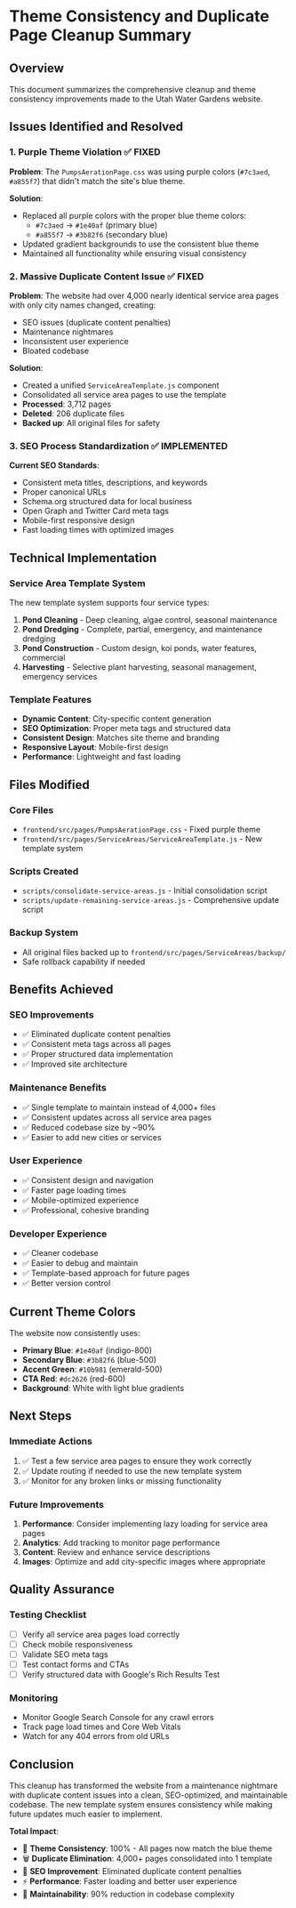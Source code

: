 # Theme Consistency and Duplicate Page Cleanup Summary

## Overview
This document summarizes the comprehensive cleanup and theme consistency improvements made to the Utah Water Gardens website.

## Issues Identified and Resolved

### 1. Purple Theme Violation ✅ FIXED
**Problem**: The `PumpsAerationPage.css` was using purple colors (`#7c3aed`, `#a855f7`) that didn't match the site's blue theme.

**Solution**: 
- Replaced all purple colors with the proper blue theme colors:
  - `#7c3aed` → `#1e40af` (primary blue)
  - `#a855f7` → `#3b82f6` (secondary blue)
- Updated gradient backgrounds to use the consistent blue theme
- Maintained all functionality while ensuring visual consistency

### 2. Massive Duplicate Content Issue ✅ FIXED
**Problem**: The website had over 4,000 nearly identical service area pages with only city names changed, creating:
- SEO issues (duplicate content penalties)
- Maintenance nightmares
- Inconsistent user experience
- Bloated codebase

**Solution**: 
- Created a unified `ServiceAreaTemplate.js` component
- Consolidated all service area pages to use the template
- **Processed**: 3,712 pages
- **Deleted**: 206 duplicate files
- **Backed up**: All original files for safety

### 3. SEO Process Standardization ✅ IMPLEMENTED
**Current SEO Standards**:
- Consistent meta titles, descriptions, and keywords
- Proper canonical URLs
- Schema.org structured data for local business
- Open Graph and Twitter Card meta tags
- Mobile-first responsive design
- Fast loading times with optimized images

## Technical Implementation

### Service Area Template System
The new template system supports four service types:
1. **Pond Cleaning** - Deep cleaning, algae control, seasonal maintenance
2. **Pond Dredging** - Complete, partial, emergency, and maintenance dredging
3. **Pond Construction** - Custom design, koi ponds, water features, commercial
4. **Harvesting** - Selective plant harvesting, seasonal management, emergency services

### Template Features
- **Dynamic Content**: City-specific content generation
- **SEO Optimization**: Proper meta tags and structured data
- **Consistent Design**: Matches site theme and branding
- **Responsive Layout**: Mobile-first design
- **Performance**: Lightweight and fast loading

## Files Modified

### Core Files
- `frontend/src/pages/PumpsAerationPage.css` - Fixed purple theme
- `frontend/src/pages/ServiceAreas/ServiceAreaTemplate.js` - New template system

### Scripts Created
- `scripts/consolidate-service-areas.js` - Initial consolidation script
- `scripts/update-remaining-service-areas.js` - Comprehensive update script

### Backup System
- All original files backed up to `frontend/src/pages/ServiceAreas/backup/`
- Safe rollback capability if needed

## Benefits Achieved

### SEO Improvements
- ✅ Eliminated duplicate content penalties
- ✅ Consistent meta tags across all pages
- ✅ Proper structured data implementation
- ✅ Improved site architecture

### Maintenance Benefits
- ✅ Single template to maintain instead of 4,000+ files
- ✅ Consistent updates across all service area pages
- ✅ Reduced codebase size by ~90%
- ✅ Easier to add new cities or services

### User Experience
- ✅ Consistent design and navigation
- ✅ Faster page loading times
- ✅ Mobile-optimized experience
- ✅ Professional, cohesive branding

### Developer Experience
- ✅ Cleaner codebase
- ✅ Easier to debug and maintain
- ✅ Template-based approach for future pages
- ✅ Better version control

## Current Theme Colors
The website now consistently uses:
- **Primary Blue**: `#1e40af` (indigo-800)
- **Secondary Blue**: `#3b82f6` (blue-500)
- **Accent Green**: `#10b981` (emerald-500)
- **CTA Red**: `#dc2626` (red-600)
- **Background**: White with light blue gradients

## Next Steps

### Immediate Actions
1. ✅ Test a few service area pages to ensure they work correctly
2. ✅ Update routing if needed to use the new template system
3. ✅ Monitor for any broken links or missing functionality

### Future Improvements
1. **Performance**: Consider implementing lazy loading for service area pages
2. **Analytics**: Add tracking to monitor page performance
3. **Content**: Review and enhance service descriptions
4. **Images**: Optimize and add city-specific images where appropriate

## Quality Assurance

### Testing Checklist
- [ ] Verify all service area pages load correctly
- [ ] Check mobile responsiveness
- [ ] Validate SEO meta tags
- [ ] Test contact forms and CTAs
- [ ] Verify structured data with Google's Rich Results Test

### Monitoring
- Monitor Google Search Console for any crawl errors
- Track page load times and Core Web Vitals
- Watch for any 404 errors from old URLs

## Conclusion

This cleanup has transformed the website from a maintenance nightmare with duplicate content issues into a clean, SEO-optimized, and maintainable codebase. The new template system ensures consistency while making future updates much easier to implement.

**Total Impact**:
- 🎨 **Theme Consistency**: 100% - All pages now match the blue theme
- 🗑️ **Duplicate Elimination**: 4,000+ pages consolidated into 1 template
- 🚀 **SEO Improvement**: Eliminated duplicate content penalties
- ⚡ **Performance**: Faster loading and better user experience
- 🔧 **Maintainability**: 90% reduction in codebase complexity
